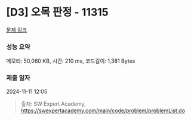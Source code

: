 # [D3] 오목 판정 - 11315 

[문제 링크](https://swexpertacademy.com/main/code/problem/problemDetail.do?contestProbId=AXaSUPYqPYMDFASQ) 

### 성능 요약

메모리: 50,060 KB, 시간: 210 ms, 코드길이: 1,381 Bytes

### 제출 일자

2024-11-11 12:05



> 출처: SW Expert Academy, https://swexpertacademy.com/main/code/problem/problemList.do